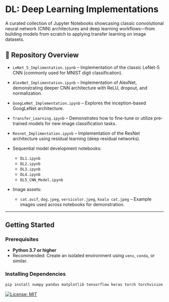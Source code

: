 # DL: Deep Learning Implementations

A curated collection of Jupyter Notebooks showcasing classic convolutional neural network (CNN) architectures and deep learning workflows—from building models from scratch to applying transfer learning on image datasets.

## 📂 Repository Overview

- `LeNet_5_Implimentation.ipynb` – Implementation of the classic LeNet-5 CNN (commonly used for MNIST digit classification).
- `AlexNet_Implimentation.ipynb` – Implementation of AlexNet, demonstrating deeper CNN architecture with ReLU, dropout, and normalization.
- `GoogLeNet_Implementation.ipynb` – Explores the inception-based GoogLeNet architecture.
- `Transfer_Learning.ipynb` – Demonstrates how to fine-tune or utilize pre-trained models for new image classification tasks.
- `Resnet_Implimentation.ipynb` – Implementation of the ResNet architecture using residual learning (deep residual networks).

- Sequential model development notebooks:
  - `DL1.ipynb`
  - `DL2.ipynb`
  - `DL3.ipynb`
  - `DL4.ipynb`
  - `DL5_CNN_Model.ipynb`
- Image assets:
  - `cat.avif`, `dog.jpeg`, `versicolor.jpeg`, `koala cat.jpeg` – Example images used across notebooks for demonstration.

---

##  Getting Started

### Prerequisites

- **Python 3.7 or higher**
- Recommended: Create an isolated environment using `venv`, `conda`, or similar.

### Installing Dependencies

```bash
pip install numpy pandas matplotlib tensorflow keras torch torchvision jupyter
```

[![License: MIT](https://img.shields.io/badge/License-MIT-yellow.svg)](LICENSE)
